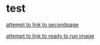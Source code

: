 test
====

[attempt to link to secondpage](secondpage)

[attempt to link to ready to run image](readytorun.jpg)
